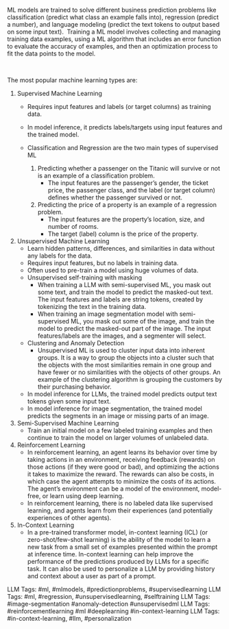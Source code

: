 ML models are trained to solve different business prediction problems like classification (predict what class an example falls into), regression (predict a number), and language modeling (predict the text tokens to output based on some input text).  Training a ML model involves collecting and managing training data examples, using a ML algorithm that includes an error function to evaluate the accuracy of examples, and then an optimization process to fit the data points to the model.

‍

The most popular machine learning types are:

1. Supervised Machine Learning
	* Requires input features and labels (or target columns) as training data.
	* In model inference, it predicts labels/targets using input features and the trained model.
	* Classification and Regression are the two main types of supervised ML
	
		1. Predicting whether a passenger on the Titanic will survive or not is an example of a classification problem.
			+ The input features are the passenger’s gender, the ticket price, the passenger class, and the label (or target column) defines whether the passenger survived or not.
		2. Predicting the price of a property is an example of a regression problem.
			+ The input features are the property’s location, size, and number of rooms.
			+ The target (label) column is the price of the property.
2. Unsupervised Machine Learning
	* Learn hidden patterns, differences, and similarities in data without any labels for the data.
	* Requires input features, but no labels in training data.
	* Often used to pre-train a model using huge volumes of data.
	* Unsupervised self-training with masking
		+ When training a LLM with semi-supervised ML, you mask out some text, and train the model to predict the masked-out text. The input features and labels are string tokens, created by tokenizing the text in the training data.
		+ When training an image segmentation model with semi-supervised ML, you mask out some of the image, and train the model to predict the masked-out part of the image. The input features/labels are the images, and a segmenter will select.
	* Clustering and Anomaly Detection
		+ Unsupervised ML is used to cluster input data into inherent groups. It is a way to group the objects into a cluster such that the objects with the most similarities remain in one group and have fewer or no similarities with the objects of other groups. An example of the clustering algorithm is grouping the customers by their purchasing behavior.
	* In model inference for LLMs, the trained model predicts output text tokens given some input text.
	* In model inference for image segmentation, the trained model predicts the segments in an image or missing parts of an image.
3. Semi-Supervised Machine Learning
	* Train an initial model on a few labeled training examples and then continue to train the model on larger volumes of unlabeled data.
4. Reinforcement Learning
	* In reinforcement learning, an agent learns its behavior over time by taking actions in an environment, receiving feedback (rewards) on those actions (if they were good or bad), and optimizing the actions it takes to maximize the reward. The rewards can also be costs, in which case the agent attempts to minimize the costs of its actions. The agent’s environment can be a model of the environment, model-free, or learn using deep learning.
	* In reinforcement learning, there is no labeled data like supervised learning, and agents learn from their experiences (and potentially experiences of other agents).
5. In-Context Learning
	* In a pre-trained transformer model, in-context learning (ICL) (or zero-shot/few-shot learning) is the ability of the model to learn a new task from a small set of examples presented within the prompt at inference time. In-context learning can help improve the performance of the predictions produced by LLMs for a specific task. It can also be used to personalize a LLM by providing history and context about a user as part of a prompt.

LLM Tags:  #ml, #mlmodels, #predictionproblems, #supervisedlearning
LLM Tags:  #ml, #regression, #unsupervisedlearning, #selftraining
LLM Tags:  #image-segmentation #anomaly-detection #unsupervisedml
LLM Tags:  #reinforcementlearning #ml #deeplearning #in-context-learning
LLM Tags:  #in-context-learning, #llm, #personalization